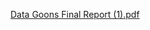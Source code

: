 [Data Goons Final Report (1).pdf](https://github.com/user-attachments/files/19886497/Data.Goons.Final.Report.1.pdf)
